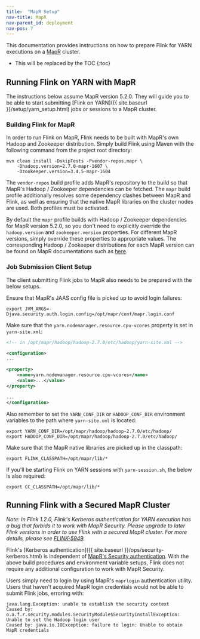 ```yaml
---
title:  "MapR Setup"
nav-title: MapR
nav-parent_id: deployment
nav-pos: 7
---
```

<!--
Licensed to the Apache Software Foundation (ASF) under one
or more contributor license agreements.  See the NOTICE file
distributed with this work for additional information
regarding copyright ownership.  The ASF licenses this file
to you under the Apache License, Version 2.0 (the
"License"); you may not use this file except in compliance
with the License.  You may obtain a copy of the License at

  http://www.apache.org/licenses/LICENSE-2.0

Unless required by applicable law or agreed to in writing,
software distributed under the License is distributed on an
"AS IS" BASIS, WITHOUT WARRANTIES OR CONDITIONS OF ANY
KIND, either express or implied.  See the License for the
specific language governing permissions and limitations
under the License.
-->

This documentation provides instructions on how to prepare Flink for YARN
executions on a [MapR](https://mapr.com/) cluster.

* This will be replaced by the TOC
{:toc}

## Running Flink on YARN with MapR

The instructions below assume MapR version 5.2.0. They will guide you
to be able to start submitting [Flink on YARN]({{ site.baseurl }}/setup/yarn_setup.html)
jobs or sessions to a MapR cluster.

### Building Flink for MapR

In order to run Flink on MapR, Flink needs to be built with MapR's own
Hadoop and Zookeeper distribution. Simply build Flink using Maven with
the following command from the project root directory:

```
mvn clean install -DskipTests -Pvendor-repos,mapr \
    -Dhadoop.version=2.7.0-mapr-1607 \
    -Dzookeeper.version=3.4.5-mapr-1604
```

The `vendor-repos` build profile adds MapR's repository to the build so that
MapR's Hadoop / Zookeeper dependencies can be fetched. The `mapr` build
profile additionally resolves some dependency clashes between MapR and
Flink, as well as ensuring that the native MapR libraries on the cluster
nodes are used. Both profiles must be activated.

By default the `mapr` profile builds with Hadoop / Zookeeper dependencies
for MapR version 5.2.0, so you don't need to explicitly override
the `hadoop.version` and `zookeeper.version` properties.
For different MapR versions, simply override these properties to appropriate
values. The corresponding Hadoop / Zookeeper distributions for each MapR version
can be found on MapR documentations such as
[here](http://maprdocs.mapr.com/home/DevelopmentGuide/MavenArtifacts.html).

### Job Submission Client Setup

The client submitting Flink jobs to MapR also needs to be prepared with the below setups.

Ensure that MapR's JAAS config file is picked up to avoid login failures:

```
export JVM_ARGS=-Djava.security.auth.login.config=/opt/mapr/conf/mapr.login.conf
```

Make sure that the `yarn.nodemanager.resource.cpu-vcores` property is set in `yarn-site.xml`:

~~~xml
<!-- in /opt/mapr/hadoop/hadoop-2.7.0/etc/hadoop/yarn-site.xml -->

<configuration>
...

<property>
    <name>yarn.nodemanager.resource.cpu-vcores</name>
    <value>...</value>
</property>

...
</configuration>
~~~

Also remember to set the `YARN_CONF_DIR` or `HADOOP_CONF_DIR` environment
variables to the path where `yarn-site.xml` is located:

```
export YARN_CONF_DIR=/opt/mapr/hadoop/hadoop-2.7.0/etc/hadoop/
export HADOOP_CONF_DIR=/opt/mapr/hadoop/hadoop-2.7.0/etc/hadoop/
```

Make sure that the MapR native libraries are picked up in the classpath:

```
export FLINK_CLASSPATH=/opt/mapr/lib/*
```

If you'll be starting Flink on YARN sessions with `yarn-session.sh`, the
below is also required:

```
export CC_CLASSPATH=/opt/mapr/lib/*
```

## Running Flink with a Secured MapR Cluster

*Note: In Flink 1.2.0, Flink's Kerberos authentication for YARN execution has
a bug that forbids it to work with MapR Security. Please upgrade to later Flink
versions in order to use Flink with a secured MapR cluster. For more details,
please see [FLINK-5949](https://issues.apache.org/jira/browse/FLINK-5949).*

Flink's [Kerberos authentication]({{ site.baseurl }}/ops/security-kerberos.html) is independent of
[MapR's Security authentication](http://maprdocs.mapr.com/home/SecurityGuide/Configuring-MapR-Security.html).
With the above build procedures and environment variable setups, Flink
does not require any additional configuration to work with MapR Security.

Users simply need to login by using MapR's `maprlogin` authentication
utility. Users that haven't acquired MapR login credentials would not be
able to submit Flink jobs, erroring with:

```
java.lang.Exception: unable to establish the security context
Caused by: o.a.f.r.security.modules.SecurityModule$SecurityInstallException: Unable to set the Hadoop login user
Caused by: java.io.IOException: failure to login: Unable to obtain MapR credentials
```
